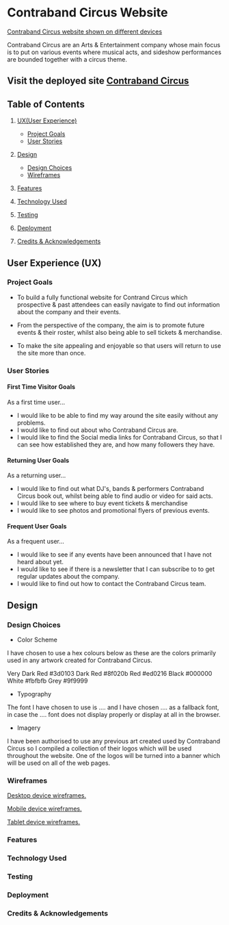 # Contraband Circus Website

[Contraband Circus website shown on different devices]()

Contraband Circus are an Arts & Entertainment company whose main focus is to put on various events where musical acts, and sideshow performances are bounded together with a circus theme.

## Visit the deployed site [Contraband Circus]()

## Table of Contents

1. [UX(User Experience)](#user-x)
    * [Project Goals](#project-goals)
    * [User Stories](#user-stories)

2. [Design](#design)
    * [Design Choices](#designchoices)
    * [Wireframes](#wireframes)

3. [Features](#features)

4. [Technology Used](#tech-used)

5. [Testing](#testing)

6. [Deployment](#deployment)

7. [Credits & Acknowledgements](#credits)

<a id="user-x"></a>
## User Experience (UX)

<a id="projectgoals"></a>
### Project Goals

* To build a fully functional website for Contrand Circus which prospective & past attendees can easily navigate to find out information about the company and their events. 

* From the perspective of the company, the aim is to promote future events & their roster, whilst also being able to sell tickets & merchandise. 

* To make the site appealing and enjoyable so that users will return to use the site more than once.

<a id="user-stories"></a>
### User Stories

#### First Time Visitor Goals

As a first time user...

*  I would like to be able to find my way around the site easily without any problems.
*  I would like to find out about who Contraband Circus are.
*  I would like to find the Social media links for Contraband Circus, so that I can see how established they are, and how many followers they have.

#### Returning User Goals

As a returning user...

*  I would like to find out what DJ's, bands & performers Contraband Circus book out, whilst being able to find audio or video for said acts.
* I would like to see where to buy event tickets & merchandise
* I would like to see photos and promotional flyers of previous events.

#### Frequent User Goals

As a frequent user...

* I would like to see if any events have been announced that I have not heard about yet.
* I would like to see if there is a newsletter that I can subscribe to to get regular updates about the company. 
* I would like to find out how to contact the Contraband Circus team.

<a id="design"></a>
## Design

<a id="designchoices"></a>
### Design Choices

* Color Scheme

I have chosen to use a hex colours below as these are the colors primarily used in any artwork created for Contraband Circus.

Very Dark Red #3d0103
Dark Red #8f020b
Red #ed0216
Black #000000
White #fbfbfb
Grey #9f9999


* Typography

The font I have chosen to use is .... and I have chosen .... as a fallback font, in case the .... font does not display properly or display at all in the browser.

* Imagery

I have been authorised to use any previous art created used by Contraband Circus so I compiled a collection of their logos which will be used throughout the website. One of the logos will be turned into a banner which will be used on all of the web pages.

<a id="wireframes"></a>
### Wireframes

<a href="https://github.com/brianmeekle/milestone-project-1-NEW/blob/main/DESKTOP%20WireFrames.pdf">Desktop device wireframes.</a>

<a href="https://github.com/brianmeekle/milestone-project-1-NEW/blob/main/MOBILE%20WireFrames.pdf">Mobile device wireframes.</a>

<a href="https://github.com/brianmeekle/milestone-project-1-NEW/blob/main/TABLET%20WireFrames.pdf">Tablet device wireframes.</a>

<a id="features"></a>
### Features

<a id="tech-used"></a>
### Technology Used

<a id="testing"></a>
### Testing

<a id="deployment"></a>
### Deployment

<a id="credits"></a>
### Credits & Acknowledgements 
